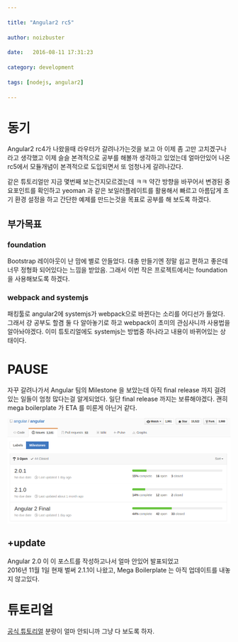 ```yaml
---

title: "Angular2 rc5"

author: noizbuster

date:   2016-08-11 17:31:23

category: development

tags: [nodejs, angular2]

---
```


# 동기
Angular2 rc4가 나왔을때 라우터가 갈려나가는것을 보고 아 이제 좀 고만 고치겠구나 라고 생각했고 이제 슬슬 본격적으로 공부를 해볼까 생각하고 있었는데 얼마안있어 나온 rc5에서 모듈개념이 본격적으로 도입되면서 또 엄청나게 갈려나갔다.

같은 튜토리얼만 지금 몇번째 보는건지모르겠는데 ㅋㅋ 약간 방향을 바꾸어서 변경된 중요포인트를 확인하고 yeoman 과 같은 보일러플레이트를 활용해서 빠르고 아름답게 초기 환경 설정을 하고 간단한 예제를 만드는것을 목표로 공부를 해 보도록 하겠다.

## 부가목표

### foundation
Bootstrap 레이아웃이 난 맘에 별로 안들었다. 대충 만들기엔 정말 쉽고 편하고 좋은데 너무 정형화 되어있다는 느낌을 받았음.
그래서 이번 작은 프로젝트에서는 foundation 을 사용해보도록 하겠다.

### webpack and systemjs
패킹툴로 angular2에 systemjs가 webpack으로 바뀐다는 소리를 어디선가 들었다. 그래서 걍 공부도 할겸 둘 다 알아놓기로 하고 webpack이 초미의 관심사니까 사용법을 알아놔야겠다.
이미 튜토리얼에도 systemjs는 방법중 하나라고 내용이 바뀌어있는 상태이다.

# PAUSE
자꾸 갈려나가서 Angular 팀의 Milestone 을 보았는데 아직 final release 까지 걸려있는 일들이 엄청 많다는걸 알게되었다.
일단 final release 까지는 보류해야겠다. 괜히 mega boilerplate 가 ETA 를 미룬게 아닌거 같다.

![img-paste-20160905153900291.png](img-paste-20160905153900291.png)

## +update
Angular 2.0 이 이 포스트를 작성하고나서 얼마 안있어 발표되었고  
2016년 11월 1일 현재 벌써 2.1.1이 나왔고, Mega Boilerplate 는 아직 업데이트를 내놓지 않고있다.

# 튜토리얼
[공식 튜토리얼](https://angular.io/docs/ts/latest/quickstart.html) 분량이 얼마 안되니까 그냥 다 보도록 하자.
